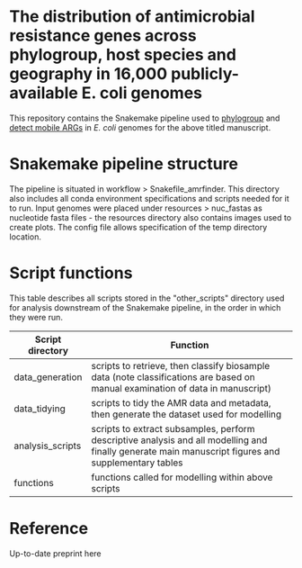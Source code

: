 # The distribution of antimicrobial resistance genes across phylogroup, host species and geography in 16,000 publicly-available E. coli genomes

This repository contains the Snakemake pipeline used to [phylogroup](https://github.com/nickp60/EzClermont) and [detect mobile ARGs](https://github.com/ncbi/amr) in _E. coli_ genomes for the above titled manuscript.

# Snakemake pipeline structure

The pipeline is situated in workflow > Snakefile_amrfinder. This directory also includes all conda environment specifications and scripts needed for it to run. Input genomes were placed under resources > nuc_fastas as nucleotide fasta files - the resources directory also contains images used to create plots. The config file allows specification of the temp directory location.  

# Script functions

This table describes all scripts stored in the "other_scripts" directory used for analysis downstream of the Snakemake pipeline, in the order in which they were run.

|Script directory |   Function    |
|-----------------|---------------|
| data_generation | scripts to retrieve, then classify biosample data (note classifications are based on manual examination of data in manuscript)|
| data_tidying    | scripts to tidy the AMR data and metadata, then generate the dataset used for modelling |
| analysis_scripts| scripts to extract subsamples, perform descriptive analysis and all modelling and finally generate main manuscript figures and supplementary tables |
| functions       | functions called for modelling within above scripts |

# Reference 

Up-to-date preprint here
